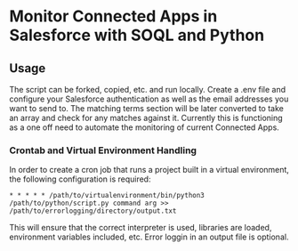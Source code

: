 # Monitor Connected Apps in Salesforce with SOQL and Python

## Usage

The script can be forked, copied, etc. and run locally. Create a .env file and configure your Salesforce authentication as well as the email addresses you want to send to.
The matching terms section will be later converted to take an array and check for any matches against it. Currently this is functioning as a one off need to automate the monitoring of current Connected Apps.

### Crontab and Virtual Environment Handling
In order to create a cron job that runs a project built in a virtual environment, the following configuration is required: 

`* * * * * /path/to/virtualenvironment/bin/python3 /path/to/python/script.py command arg >> /path/to/errorlogging/directory/output.txt`

This will ensure that the correct interpreter is used, libraries are loaded, environment variables included, etc. Error loggin in an output file is optional.

